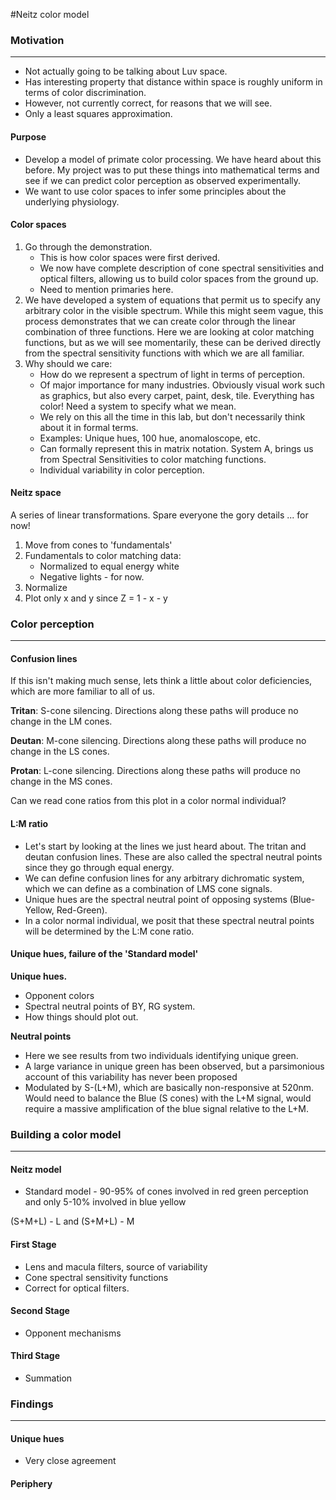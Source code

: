 #Neitz color model

### Motivation
***
* Not actually going to be talking about Luv space.
* Has interesting property that distance within space is roughly uniform in terms of color discrimination.
* However, not currently correct, for reasons that we will see.
* Only a least squares approximation.

#### Purpose
* Develop a model of primate color processing. We have heard about this before. My project was to put these things into mathematical terms and see if we can predict color perception as observed experimentally.
* We want to use color spaces to infer some principles about the underlying physiology.

#### Color spaces
1. Go through the demonstration.
	* This is how color spaces were first derived.
	* We now have complete description of cone spectral sensitivities and optical filters, allowing us to build color spaces from the ground up.
	* Need to mention primaries here.
2. We have developed a system of equations that permit us to specify any arbitrary color in the visible spectrum. While this might seem vague, this process demonstrates that we can create color through the linear combination of three functions.  Here we are looking at color matching functions, but as we will see momentarily, these can be derived directly from the spectral sensitivity functions with which we are all familiar.
3. Why should we care:
	* How do we represent a spectrum of light in terms of perception.
	* Of major importance for many industries. Obviously visual work such as graphics, but also every carpet, paint, desk, tile. Everything has color! Need a system to specify what we mean.
	* We rely on this all the time in this lab, but don't necessarily think about it in formal terms.
	* Examples: Unique hues, 100 hue, anomaloscope, etc.
	* Can formally represent this in matrix notation. System A, brings us from Spectral Sensitivities to color matching functions.
	* Individual variability in color perception.

#### Neitz space

A series of linear transformations. Spare everyone the gory details ... for now!

1. Move from cones to 'fundamentals'
2. Fundamentals to color matching data:
	* Normalized to equal energy white
	* Negative lights - for now.
3. Normalize
4. Plot only x and y since Z = 1 - x - y


### Color perception
***


#### Confusion lines

If this isn't making much sense, lets think a little about color deficiencies, which are more familiar to all of us.

**Tritan**: S-cone silencing. Directions along these paths will produce no change in the LM cones.

**Deutan**: M-cone silencing. Directions along these paths will produce no change in the LS cones.

**Protan**: L-cone silencing. Directions along these paths will produce no change in the MS cones.

Can we read cone ratios from this plot in a color normal individual?

#### L:M ratio

* Let's start by looking at the lines we just heard about. The tritan and deutan confusion lines. These are also called the spectral neutral points since they go through equal energy. 
* We can define confusion lines for any arbitrary dichromatic system, which we can define as a combination of LMS cone signals.
* Unique hues are the spectral neutral point of opposing systems (Blue-Yellow, Red-Green).
* In a color normal individual, we posit that these spectral neutral points will be determined by the L:M cone ratio. 

#### Unique hues, failure of the 'Standard model'


**Unique hues.** 

* Opponent colors
* Spectral neutral points of BY, RG system.
* How things should plot out.

**Neutral points**

* Here we see results from two individuals identifying unique green.
* A large variance in unique green has been observed, but a parsimonious account of this variability has never been proposed
* Modulated by S-(L+M), which are basically non-responsive at 520nm. Would need to balance the Blue (S cones) with the L+M signal, would require a massive amplification of the blue signal relative to the L+M. 

### Building a color model
***
#### Neitz model
* Standard model - 90-95% of cones involved in red green perception and only 5-10% involved in blue yellow


(S+M+L) - L and (S+M+L) - M 

#### First Stage

* Lens and macula filters, source of variability 
* Cone spectral sensitivity functions
* Correct for optical filters.

#### Second Stage

* Opponent mechanisms

#### Third Stage

* Summation

### Findings
***

#### Unique hues

* Very close agreement

#### Periphery

